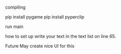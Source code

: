 compiling 

pip install pygame
pip install pyperclip

run main

how to set up
write your text in the text list on line 65.

Future
May create nice UI for this


